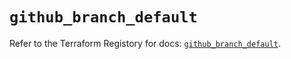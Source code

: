 # `github_branch_default`

Refer to the Terraform Registory for docs: [`github_branch_default`](https://registry.terraform.io/providers/integrations/github/5.42.0/docs/resources/branch_default).
